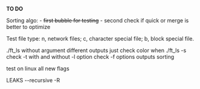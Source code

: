 **TO DO**

Sorting algo:
	- ~~first bubble for testing~~
	- second check if quick or merge is better to optimize

Test file type: n, network files; c, character special file; b, block special file.

./ft_ls without argument different outputs
just check color when ./ft_ls -s
check -t with and without -l option
check -f options outputs sorting

test on linux all new flags

LEAKS
	--recursive -R

